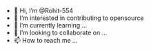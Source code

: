 - 👋 Hi, I’m @Rohit-554
- 👀 I’m interested in contributing to opensource
- 🌱 I’m currently learning ...
- 💞️ I’m looking to collaborate on ...
- 📫 How to reach me ...

<!---
Rohit-554/Rohit-554 is a ✨ special ✨ repository because its `README.md` (this file) appears on your GitHub profile.
You can click the Preview link to take a look at your changes.
--->
